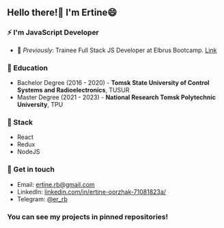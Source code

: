 ## Hello there!👋 I'm Ertine😄

### ⚡ I'm **JavaScript** Developer 

- 🔭 *Previously*: Trainee Full Stack JS Developer at Elbrus Bootcamp. [Link](https://elbrusboot.camp/)

### 🌱 Education

- Bachelor Degree (2016 - 2020) - **Tomsk State University of Control Systems and Radioelectronics**, TUSUR
- Master Degree (2021 - 2023) - **National Research Tomsk Polytechnic University**, TPU

### 🤔 Stack

- React
- Redux
- NodeJS

### 💬 Get in touch

- Email: [ertine.rb@gmail.com](https://gmail.com)
- LinkedIn: [linkedin.com/in/ertine-oorzhak-71081823a/](https://www.linkedin.com/in/amanat-shaybekov-b06a62212/)
- Telegram: [@er_rb](https://t.me/er_rb/)

### You can see my projects in pinned repositories!

